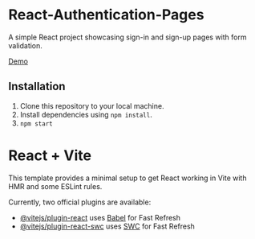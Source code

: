 # React-Authentication-Pages

A simple React project showcasing sign-in and sign-up pages with form validation.

[Demo](https://login-5c8fd.web.app/)

## Installation
1. Clone this repository to your local machine.
2. Install dependencies using `npm install`.
3. `npm start`

# React + Vite

This template provides a minimal setup to get React working in Vite with HMR and some ESLint rules.

Currently, two official plugins are available:

- [@vitejs/plugin-react](https://github.com/vitejs/vite-plugin-react/blob/main/packages/plugin-react/README.md) uses [Babel](https://babeljs.io/) for Fast Refresh
- [@vitejs/plugin-react-swc](https://github.com/vitejs/vite-plugin-react-swc) uses [SWC](https://swc.rs/) for Fast Refresh
